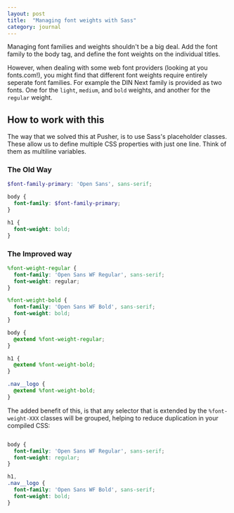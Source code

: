 ```yaml
---
layout: post
title:  "Managing font weights with Sass"
category: journal
---
```

Managing font families and weights shouldn't be a big deal. Add the font family to the body tag, and define the font weights on the individual titles.

However, when dealing with some web font providers (looking at you fonts.com!), you might find that different font weights require entirely seperate font families. For example the DIN Next family is provided as two fonts. One for the `light`, `medium`, and `bold` weights, and another for the `regular` weight.

## How to work with this

The way that we solved this at Pusher, is to use Sass's placeholder classes. These allow us to define multiple CSS properties with just one line. Think of them as multiline variables.

### The Old Way
``` scss
$font-family-primary: 'Open Sans', sans-serif;

body {
  font-family: $font-family-primary;
}

h1 {
  font-weight: bold;
}
```

### The Improved way

```scss
%font-weight-regular {
  font-family: 'Open Sans WF Regular', sans-serif;
  font-weight: regular;
}

%font-weight-bold {
  font-family: 'Open Sans WF Bold', sans-serif;
  font-weight: bold;
}

body {
  @extend %font-weight-regular;
}

h1 {
  @extend %font-weight-bold;
}

.nav__logo {
  @extend %font-weight-bold;
}
```

The added benefit of this, is that any selector that is extended by the `%font-weight-XXX` classes will be grouped, helping to reduce duplication in your compiled CSS:

```css

body {
  font-family: 'Open Sans WF Regular', sans-serif;
  font-weight: regular;
}

h1,
.nav__logo {
  font-family: 'Open Sans WF Bold', sans-serif;
  font-weight: bold;
}
```
